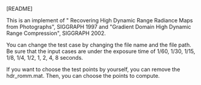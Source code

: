 [README]

This is an implement of " Recovering High Dynamic Range Radiance Maps from Photographs", SIGGRAPH 1997
and "Gradient Domain High Dynamic Range Compression", SIGGRAPH 2002.


You can change the test case by changing the file name and the file path.
Be sure that the input cases are under the exposure time of 1/60, 1/30, 1/15, 1/8, 1/4, 1/2, 1, 2, 4, 8 seconds.

If you want to choose the test points by yourself, you can remove the hdr_romm.mat.
Then, you can choose the points to compute.




